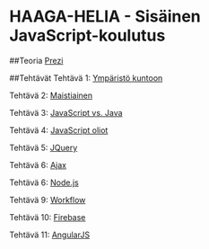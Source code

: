 # HAAGA-HELIA - Sisäinen JavaScript-koulutus

##Teoria
[Prezi](http://prezi.com/aeuqrx1-ajd3/javascript/)

##Tehtävät
Tehtävä 1: [Ympäristö kuntoon](teht/env.md)

Tehtävä 2: [Maistiainen](teht/try.md)

Tehtävä 3: [JavaScript vs. Java](teht/diff.md)

Tehtävä 4: [JavaScript oliot](teht/obj.md)

Tehtävä 5: [JQuery](teht/jquery.md)

Tehtävä 6: [Ajax](teht/ajax.md)

Tehtävä 6: [Node.js](teht/nodejs.md)

Tehtävä 9: [Workflow](teht/workflow.md)

Tehtävä 10: [Firebase](aiheet/firebase.md)

Tehtävä 11: [AngularJS](aiheet/angularjs.md)
